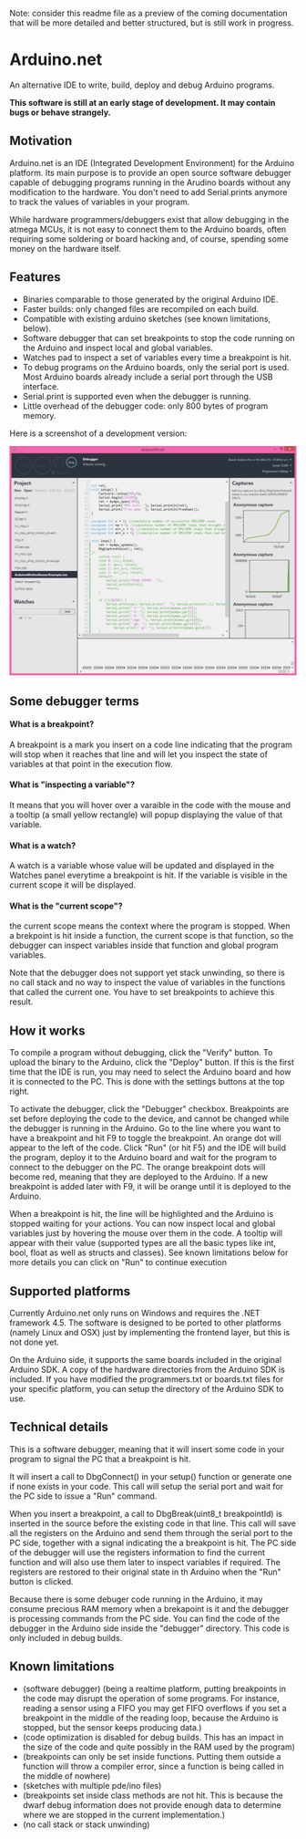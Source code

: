 Note: consider this readme file as a preview of the coming documentation that will be more detailed and better structured, but is still work in progress. 

# Arduino.net

An alternative IDE to write, build, deploy and debug Arduino programs. 

**This software is still at an early stage of development. It may contain bugs or behave strangely.**

## Motivation

Arduino.net is an IDE (Integrated Development Environment) for the Arduino platform. Its main purpose is to provide an open source software debugger capable of debugging programs running in the Arudino boards without any modification to the hardware. You don't need to add Serial.prints anymore to track the values of variables in your program. 

While hardware programmers/debuggers exist that allow debugging in the atmega MCUs, it is not easy to connect them to the Arduino boards, often requiring some soldering or board hacking and, of course, spending some money on the hardware itself. 

## Features

* Binaries comparable to those generated by the original Arduino IDE. 
* Faster builds: only changed files are recompiled on each build.
* Compatible with existing arduino sketches (see known limitations, below).
* Software debugger that can set breakpoints to stop the code running on the Arduino and inspect local and global variables.
* Watches pad to inspect a set of variables every time a breakpoint is hit.
* To debug programs on the Arduino boards, only the serial port is used. Most Arduino boards already include a serial port through the USB interface. 
* Serial.print is supported even when the debugger is running. 
* Little overhead of the debugger code: only 800 bytes of program memory.

Here is a screenshot of a development version:

![IDE screenshot](screenshots/13%20capturing%20realtime%20data%20in%20code.png)

## Some debugger terms

#### What is a breakpoint? 

A breakpoint is a mark you insert on a code line indicating that the program will stop when it reaches that line and will let you inspect the state of variables at that point in the execution flow.

#### What is "inspecting a variable"? 

It means that you will hover over a varaible in the code with the mouse and a tooltip (a small yellow rectangle) will popup displaying the value of that variable. 

#### What is a watch? 

A watch is a variable whose value will be updated and displayed in the Watches panel everytime a breakpoint is hit. If the variable is visible in the current scope it will be displayed. 

#### What is the "current scope"? 

the current scope means the context where the program is stopped. When a brekpoint is hit inside a function, the current scope is that function, so the debugger can inspect variables inside that function and global program variables. 

Note that the debugger does not support yet stack unwinding, so there is no call stack and no way to inspect the value of variables in the functions that called the current one. You have to set breakpoints to achieve this result.

## How it works

To compile a program without debugging, click the "Verify" button. To upload the binary to the Arduino, click the "Deploy" button. If this is the first time that the IDE is run, you may need to select the Arduino board and how it is connected to the PC. This is done with the settings buttons at the top right. 

To activate the debugger, click the "Debugger" checkbox. Breakpoints are set before deploying the code to the device, and cannot be changed while the debugger is running in the Arduino. Go to the line where you want to have a breakpoint and hit F9 to toggle the breakpoint. An orange dot will appear to the left of the code. Click "Run" (or hit F5) and the IDE will build the program, deploy it to the Arduino board and wait for the program to connect to the debugger on the PC. The orange breakpoint dots will become red, meaning that they are deployed to the Arduino. If a new breakpoint is added later with F9, it will be orange until it is deployed to the Arduino.

When a breakpoint is hit, the line will be highlighted and the Arduino is stopped waiting for your actions. 
You can now inspect local and global variables just by hovering the mouse over them in the code. A tooltip will appear with their value (supported types are all the basic types like int, bool, float as well as structs and classes). See known limitations below for more details
you can click on "Run" to continue execution 


## Supported platforms

Currently Arduino.net only runs on Windows and requires the .NET framework 4.5. The software is designed to be ported to other platforms (namely Linux and OSX) just by implementing the frontend layer, but this is not done yet. 

On the Arduino side, it supports the same boards included in the original Arduino SDK. A copy of the hardware directories from the Arduino SDK is included. If you have modified the programmers.txt or boards.txt files for your specific platform, you can setup the directory of the Arduino SDK to use. 

## Technical details

This is a software debugger, meaning that it will insert some code in your program to signal the PC that a breakpoint is hit. 

It will insert a call to DbgConnect() in your setup() function or generate one if none exists in your code. This call will setup the serial port and wait for the PC side to issue a "Run" command. 

When you insert a breakpoint, a call to DbgBreak(uint8_t breakpointId) is inserted in the source before the existing code in that line. This call will save all the registers on the Arduino and send them through the serial port to the PC side, together with a signal indicating the a breakpoint is hit. The PC side of the debugger will use the registers information to find the current function and will also use them later to inspect variables if required. The registers are restored to their original state in th Arduino when the "Run" button is clicked. 

Because there is some debuger code running in the Arduino, it may consume precious RAM memory when a brekapoint is it and the debugger is processing commands from the PC side. You can find the code of the debugger in the Arduino side inside the "debugger" directory. This code is only included in debug builds.

## Known limitations

* (software debugger) (being a realtime platform, putting breakpoints in the code may disrupt the operation of some programs. For instance, reading a sensor using a FIFO you may get FIFO overflows if you set a breakpoint in the middle of the reading loop, because the Arduino is stopped, but the sensor keeps producing data.)
* (code optimization is disabled for debug builds. This has an impact in the size of the code and quite possibly in the RAM used by the program)
* (breakpoints can only be set inside functions. Putting them outside a function will throw a compiler error, since a function is being called in the middle of nowhere)
* (sketches with multiple pde/ino files)
* (breakpoints set inside class methods are not hit. This is because the dwarf debug information does not provide enough data to determine where we are stopped in the current implementation.)
* (no call stack or stack unwinding)